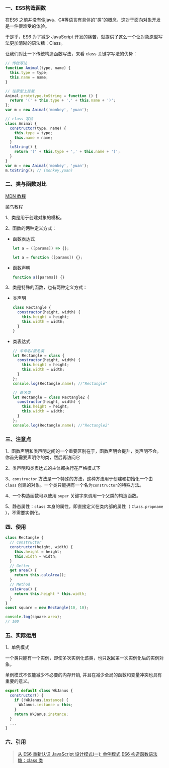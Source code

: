 ### 一、ES5构造函数

在ES6 之前并没有像java、C#等语言有具体的“类”的概念，这对于面向对象开发是一件很难受的体验。

于是乎，ES6 为了减少 JavaScript 开发的痛苦，就提供了这么一个让对象原型写法更加清晰的语法糖：Class。

让我们对比一下传统构造函数写法，来看 class 关键字写法的优势：

```js
// 传统写法
function Animal(type, name) {
  this.type = type;
  this.name = name;
}

// 往原型上挂载
Animal.prototype.toString = function () {
  return '(' + this.type + ',' + this.name + ')';
};
var m = new Animal('monkey', 'yuan');

// class 写法
class Animal {
  constructor(type, name) {
    this.type = type;
    this.name = name;
  }
  toString() {
    return '(' + this.type + ',' + this.name + ')';
  }
}
var m = new Animal('monkey', 'yuan');
m.toString(); // (monkey,yuan)
```

### 二、类与函数对比

[MDN 教程](https://developer.mozilla.org/zh-CN/docs/Web/JavaScript/Reference/Classes)

[菜鸟教程](https://www.runoob.com/w3cnote/es6-class.html)

1、类是用于创建对象的模板。

2、函数的两种定义方式：

- 函数表达式

  ```js
  let a = ([params]) => {};

  let a = function ([params]) {};
  ```

- 函数声明

  ```js
  function a([params]) {}
  ```

3、类是特殊的函数，也有两种定义方式：

- 类声明

  ```js
  class Rectangle {
    constructor(height, width) {
      this.height = height;
      this.width = width;
    }
  }
  ```

- 类表达式

  ```js
  // 未命名/匿名类
  let Rectangle = class {
    constructor(height, width) {
      this.height = height;
      this.width = width;
    }
  };
  console.log(Rectangle.name); //"Rectangle"

  // 命名类
  let Rectangle = class Rectangle2 {
    constructor(height, width) {
      this.height = height;
      this.width = width;
    }
  };
  console.log(Rectangle.name); //"Rectangle2"
  ```

### 三、注意点

1、函数声明和类声明之间的一个重要区别在于，函数声明会提升，类声明不会。你首先需要声明你的类，然后再访问它

2、类声明和类表达式的主体都执行在严格模式下

3、`constructor` 方法是一个特殊的方法，这种方法用于创建和初始化一个由 `class` 创建的对象。一个类只能拥有一个名为`constructor`的特殊方法。

4、一个构造函数可以使用 `super` 关键字来调用一个父类的构造函数。

5、静态属性：`class` 本身的属性，即直接定义在类内部的属性（ `Class.propname` ），不需要实例化。

### 四、使用

```js
class Rectangle {
  // constructor
  constructor(height, width) {
    this.height = height;
    this.width = width;
  }
  // Getter
  get area() {
    return this.calcArea();
  }
  // Method
  calcArea() {
    return this.height * this.width;
  }
}
const square = new Rectangle(10, 10);

console.log(square.area);
// 100
```

### 五、实际运用

1、单例模式

一个类只能有一个实例，即使多次实例化该类，也只返回第一次实例化后的实例对象。

单例模式不仅能减少不必要的内存开销, 并且在减少全局的函数和变量冲突也具有重要的意义。

```js
export default class WkJanus {
  constructor() {
    if (!WkJanus.instance) {
      WkJanus.instance = this;
    }
    return WkJanus.instance;
  }
  ...
}
```

### 六、引用

> [从 ES6 重新认识 JavaScript 设计模式(一): 单例模式](https://zhuanlan.zhihu.com/p/34754447) [ES6 构造函数语法糖：class 类](https://www.jianshu.com/p/8a1a60709e7e)
